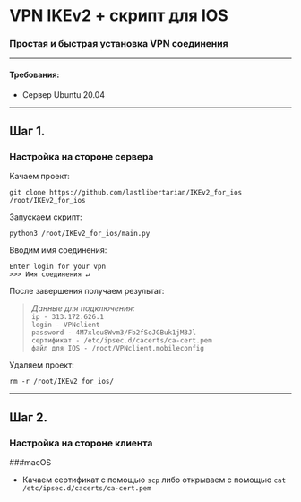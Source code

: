 # VPN IKEv2 + скрипт для IOS
### Простая и быстрая установка VPN соединения
___

#### Требования:
+ Сервер Ubuntu 20.04
___
## Шаг 1.
### Настройка на стороне сервера
Качаем проект:
```shell
git clone https://github.com/lastlibertarian/IKEv2_for_ios /root/IKEv2_for_ios
```
Запускаем скрипт:
```shell
python3 /root/IKEv2_for_ios/main.py
```
Вводим имя соединения:
```buildoutcfg
Enter login for your vpn
>>> Имя соединения ↵
```
После завершения получаем результат:


>*Данные для подключения:*<br> 
`ip - 313.172.626.1`<br> 
`login - VPNclient`<br> 
`password - 4M7xleu8Wvm3/Fb2fSoJGBuk1jM3Jl`<br> 
`сертификат - /etc/ipsec.d/cacerts/ca-cert.pem`<br> 
`файл для IOS - /root/VPNclient.mobileconfig
`
> 
Удаляем проект:
```shell
rm -r /root/IKEv2_for_ios/
```
___
## Шаг 2.
### Настройка на стороне клиента
###macOS
+ Качаем сертификат с помощью `scp` либо открываем с помощью `cat /etc/ipsec.d/cacerts/ca-cert.pem`
   


